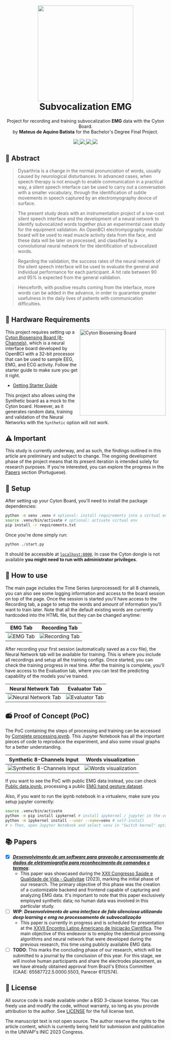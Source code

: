 <h1 align="center">
    <picture>
         <source media="(prefers-color-scheme: dark)" srcset="https://user-images.githubusercontent.com/16140783/218357099-29d4848f-89ee-463e-9ead-40f27c976f61.png">
         <img width="300" src="https://user-images.githubusercontent.com/16140783/218437368-1aa8506c-1ed8-460a-99de-d2c081557170.png" align="center"></img>
    </picture>    
    <br/>Subvocalization EMG
</h1>
<p align="center">Project for recording and training subvocalization <strong>EMG</strong> data with the Cyton Board.
<br/>by <strong>Mateus de Aquino Batista</strong> for the Bachelor's Degree Final Project.</p>

<p align="center">
  <a aria-label="Python version" href="https://www.python.org/downloads/release/python-3109/">
    <img src="https://img.shields.io/badge/python-3.10.9-informational?logo=Python"></img>
  </a>
  <a aria-label="Tensorflow (keras) version" href="https://www.tensorflow.org/api_docs/python/tf/keras">
    <img src="https://img.shields.io/badge/tensorflow-2.11.0-informational?logo=Tensorflow"></img>
  </a>
  <a aria-label="Proof of Concept" href="./Proof%20of%20Concept/Complete%20processing.ipynb">
    <img src="https://img.shields.io/badge/jupyter-PoC-success?logo=Jupyter"></img>
  </a>
  <a aria-label="Papers (coming soon)" href="#">
    <img src="https://img.shields.io/badge/dissertation-coming%20soon-yellow"></img>
  </a>
</p>

## 📄 Abstract
> Dysarthria is a change in the normal pronunciation of words, usually caused by neurological disturbances. In advanced cases, when speech therapy is not enough to enable communication in a practical way, a silent speech interface can be used to carry out a conversation with a smaller vocabulary, through the identification of subtle movements in speech captured by an electromyography device of surface.

> The present study deals with an instrumentation project of a low-cost silent speech interface and the development of a neural network to identify subvocalized words together plus an experimental case study for the equipment validation. An OpenBCI electromyography modular board will be used to read muscle activity data from the face, and these data will be later on processed, and classified by a convolutional neural network for the identification of subvocalized words.

> Regarding the validation, the success rates of the neural network of the silent speech interface will be used to evaluate the general and individual performance for each participant. A hit rate between 90 and 95% is expected from the general validation.

> Henceforth, with positive results coming from the interface, more words can be added in the advance, in order to guarantee greater usefulness in the daily lives of patients with communication difficulties.


## 🔧 Hardware Requirements
<a target="_blank" href="https://shop.openbci.com/products/cyton-biosensing-board-8-channel"><img width="270px" alt="Cyton Biosensing Board" title="Cyton Biosensing Board" align="right" src="https://user-images.githubusercontent.com/16140783/210357774-0cc2cb56-8e68-4f8a-9d3e-177a469efefe.png"/></a>

This project requires setting up a [Cyton Biosensing Board (8-Channels)](https://shop.openbci.com/products/cyton-biosensing-board-8-channel), which is a neural interface board developed by OpenBCI with a 32-bit processor that can be used to sample EEG, EMG, and ECG activity. Follow the starter guide to make sure you get it right.


- [Getting Starter Guide](https://docs.openbci.com/GettingStarted/Boards/CytonGS/)

This project also allows using the Synthetic board as a mock to the Cyton board. However, as it generates random data, training and validation of the Neural Networks with the `Synthetic` option will not work.

## :warning: Important

This study is currently underway, and as such, the findings outlined in this article are preliminary and subject to change. The ongoing development phase of the project means that its present iteration is intended solely for research purposes. If you're interested, you can explore the progress in the [Papers](#-papers) section (Portuguese).

## 🚀 Setup
After setting up your Cyton Board, you'll need to install the package dependencies:

```bash
python -m venv .venv # optional: install requirements into a virtual env
source .venv/bin/activate # optional: activate virtual env
pip install -r requirements.txt
```

Once you're done simply run:

```py
python ./start.py
```

It should be accessible at [`localhost:8000`](http://localhost:8000). In case the Cyton dongle is not available **you might need to run with administrator privileges**.

## 🧠 How to use

The main page includes the Time Series (unprocessed) for all 8 channels, you can also see some logging information and access to the board session on top of the page. Once the session is started you'll have access to the Recording tab, a page to setup the words and amount of information you'll want to train later. Note that all the default existing words are currently hardcoded into the HTML file, but they can be changed anytime:

EMG Tab                    | Recording Tab
:-------------------------:|:-------------------------:
![EMG Tab](https://user-images.githubusercontent.com/16140783/218353244-99ca24d5-75c7-496a-9e3e-63f4a62a2ae9.png)  |  ![Recording Tab](https://user-images.githubusercontent.com/16140783/218360435-4d74c0dc-af67-4815-9a15-9b2f6b2efbb8.png)

After recording your first session (automatically saved as a csv file), the Neural Network tab will be available for training. This is where you include all recordings and setup all the training configs. Once started, you can check the training progress in real time. After the training is complete, you'll have access to the Evaluation tab, where you can test the predicting capability of the models you've trained.

Neural Network Tab         | Evaluator Tab
:-------------------------:|:-------------------------:
![Neural Network Tab](https://user-images.githubusercontent.com/16140783/218360970-d672cc7c-84f6-45b2-b0d8-07ab01c3c57f.png)  |  ![Evaluator Tab](https://user-images.githubusercontent.com/16140783/218363114-6beeef22-7dee-4b15-8b75-3813ef2cd1fe.png)

## 📻 Proof of Concept (PoC)
The PoC containing the steps of processing and training can be accessed by [Complete processing.ipynb](./Proof%20of%20Concept/Complete%20processing.ipynb). This Jupyter Notebook has all the important pieces of code to reproduce the experiment, and also some visual graphs for a better understanding.

Synthetic 8-Channels Input | Words visualization
:-------------------------:|:-------------------------:
![Synthetic 8-Channels Input](https://user-images.githubusercontent.com/16140783/218466330-a7a2dcd3-b697-4bd3-943f-6236011e74d7.png)  |  ![Words visualization](https://user-images.githubusercontent.com/16140783/218466062-cf9fd2a4-2335-4acd-87df-b1b78e89fd98.png)

If you want to see the PoC with public EMG data instead, you can check [Public data.ipynb](./Proof%20of%20Concept/Public%20data.ipynb), processing a public [EMG hand gesture dataset](https://zenodo.org/record/7668251).

Also, if you want to run the ipynb notebook in a virtualenv, make sure you setup jupyter correctly:

```bash
source .venv/bin/activate
python -m pip install ipykernel # install ipykernel / jupyter in the venv if not present
python -m ipykernel install --user --name=venv # self-install
# > Then, open Jupyter Notebook and select venv in "Switch kernel" option
```

## 📚 Papers

- [x] [**_Desenvolvimento de um software para gravação e processamento de dados de eletromiografia para reconhecimento de comandos e termos_**](https://ctic.univap.br/ctic/qualivitae/resumos/anais_qualivitae_2023.pdf#page=28):
  - This paper was showcased during the [XXII Congresso Saúde e Qualidade de Vida - Qualivitae](https://ctic.univap.br/ctic/qualivitae/index.php) (2023), marking the initial phase of our research. The primary objective of this phase was the creation of a customizable backend and frontend capable of capturing and analyzing EMG data. It's important to note that this paper exclusively employed synthetic data; no human data was involved in this particular study.
- [ ] **WIP**: **_Desenvolvimento de uma interface de fala silenciosa utilizando deep learning e emg no processamento de subvocalização_**
  - This paper is currently in progress and is scheduled for presentation at the [XXVII Encontro Latino Americano de Iniciação Científica](https://www.inicepg.univap.br/home). The main objective of this endeavor is to employ the identical processing algorithms and neural network that were developed during the previous research, this time using publicly available EMG data.
- [ ] **TODO**: This marks the concluding phase of our research, which will be submitted to a journal by the conclusion of this year. For this stage, we will involve human participants and share the electrodes placement, as we have already obtained approval from Brazil's Ethics Committee (CAAE: 65587722.5.0000.5503, Parecer 6112574).

## 📜 License
All source code is made available under a BSD 3-clause license. You can freely use and modify the code, without warranty, so long as you provide attribution to the author. See [LICENSE](./LICENSE) for the full license text.

The manuscript text is not open source. The author reserve the rights to the article content, which is currently being held for submission and publication in the UNIVAP's INIC 2023 Congress.
